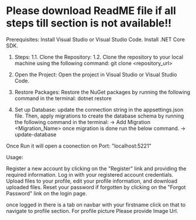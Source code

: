 # Please download ReadME file if all steps till <note> section is not available!!
Prerequisites:
Install Visual Studio or Visual Studio Code.
Install .NET Core SDK.

1. Steps:
1.1. Clone the Repository:
1.2. Clone the repository to your local machine using the following command: git clone <repository_url>

2. Open the Project:
Open the project in Visual Studio or Visual Studio Code.

3. Restore Packages:
Restore the NuGet packages by running the following command in the terminal: dotnet restore

4. Set up Database:
update the connection string in the appsettings.json file. Then, apply migrations to create the database schema by running the following command in the terminal:
-> Add Migration <Migration_Name>
once migration is done run the below command.
-> update-database

Once Run it will open a coonection on Port: "localhost:5221"

Usage:

Register a new account by clicking on the "Register" link and providing the required information.
Log in with your registered account credentials.
Upload files to your profile, edit your profile information, and download uploaded files.
Reset your password if forgotten by clicking on the "Forgot Password" link on the login page.

<Note> once logged in there is a tab on navbar with your firstname click on that to navigate to profile section.
<Note> For profile picture Please provide Image Url.
